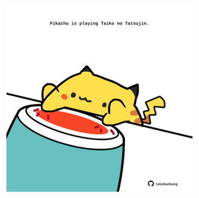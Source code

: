 <!-- built at 19/02/2023, 13:04:31 UTC -->
<p align="center">
  <img width="500" height="500" src="./ReadmeImage.svg">
</p>
